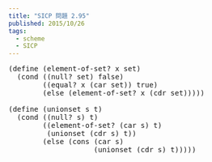 ```yaml
---
title: "SICP 問題 2.95"
published: 2015/10/26
tags:
  - scheme
  - SICP
---
```



<pre class="code lang-scheme" data-lang="scheme" data-unlink><span class="synSpecial">(</span><span class="synStatement">define</span> <span class="synSpecial">(</span>element-of-set? x set<span class="synSpecial">)</span>
  <span class="synSpecial">(</span><span class="synStatement">cond</span> <span class="synSpecial">((</span><span class="synIdentifier">null?</span> set<span class="synSpecial">)</span> false<span class="synSpecial">)</span>
        <span class="synSpecial">((</span><span class="synIdentifier">equal?</span> x <span class="synSpecial">(</span><span class="synIdentifier">car</span> set<span class="synSpecial">))</span> true<span class="synSpecial">)</span>
        <span class="synSpecial">(</span><span class="synStatement">else</span> <span class="synSpecial">(</span>element-of-set? x <span class="synSpecial">(</span><span class="synIdentifier">cdr</span> set<span class="synSpecial">)))))</span>

<span class="synSpecial">(</span><span class="synStatement">define</span> <span class="synSpecial">(</span>unionset s t<span class="synSpecial">)</span>
  <span class="synSpecial">(</span><span class="synStatement">cond</span> <span class="synSpecial">((</span><span class="synIdentifier">null?</span> s<span class="synSpecial">)</span> t<span class="synSpecial">)</span>
        <span class="synSpecial">((</span>element-of-set? <span class="synSpecial">(</span><span class="synIdentifier">car</span> s<span class="synSpecial">)</span> t<span class="synSpecial">)</span>
         <span class="synSpecial">(</span>unionset <span class="synSpecial">(</span><span class="synIdentifier">cdr</span> s<span class="synSpecial">)</span> t<span class="synSpecial">))</span>
        <span class="synSpecial">(</span><span class="synStatement">else</span> <span class="synSpecial">(</span><span class="synIdentifier">cons</span> <span class="synSpecial">(</span><span class="synIdentifier">car</span> s<span class="synSpecial">)</span>
                    <span class="synSpecial">(</span>unionset <span class="synSpecial">(</span><span class="synIdentifier">cdr</span> s<span class="synSpecial">)</span> t<span class="synSpecial">)))))</span>
</pre>


